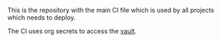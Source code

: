 This is the repository with the main CI file which is used by all projects which needs to deploy.

The CI uses org secrets to access the [vault](https://vault.esek.se).
